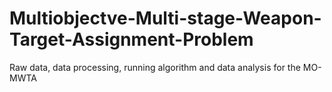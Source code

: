 # Multiobjectve-Multi-stage-Weapon-Target-Assignment-Problem
Raw data, data processing, running algorithm and data analysis for the MO-MWTA
